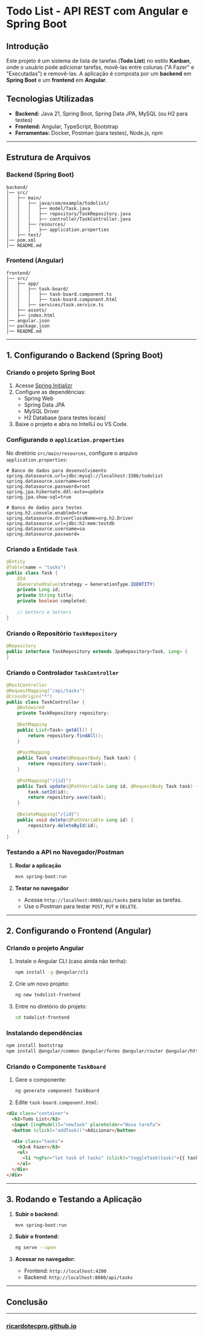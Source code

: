 # Todo List - API REST com Angular e Spring Boot

## Introdução

Este projeto é um sistema de lista de tarefas (**Todo List**) no estilo **Kanban**, onde o usuário pode adicionar tarefas, movê-las entre colunas ("A Fazer" e "Executadas") e removê-las. A aplicação é composta por um **backend** em **Spring Boot** e um **frontend** em **Angular**.

## Tecnologias Utilizadas

- **Backend:** Java 21, Spring Boot, Spring Data JPA, MySQL (ou H2 para testes)
- **Frontend:** Angular, TypeScript, Bootstrap
- **Ferramentas:** Docker, Postman (para testes), Node.js, npm

---

## Estrutura de Arquivos

### Backend (Spring Boot)

```
backend/
│── src/
│   ├── main/
│   │   ├── java/com/example/todolist/
│   │   │   ├── model/Task.java
│   │   │   ├── repository/TaskRepository.java
│   │   │   ├── controller/TaskController.java
│   │   ├── resources/
│   │   │   ├── application.properties
│   ├── test/
│── pom.xml
│── README.md
```

### Frontend (Angular)

```
frontend/
│── src/
│   ├── app/
│   │   ├── task-board/
│   │   │   ├── task-board.component.ts
│   │   │   ├── task-board.component.html
│   │   ├── services/task.service.ts
│   ├── assets/
│   ├── index.html
│── angular.json
│── package.json
│── README.md
```

---

## 1. Configurando o Backend (Spring Boot)

### Criando o projeto Spring Boot

1. Acesse [Spring Initializr](https://start.spring.io/)
2. Configure as dependências:
    - Spring Web
    - Spring Data JPA
    - MySQL Driver
    - H2 Database (para testes locais)
3. Baixe o projeto e abra no IntelliJ ou VS Code.

### Configurando o `application.properties`

No diretório `src/main/resources`, configure o arquivo `application.properties`:

```properties
# Banco de dados para desenvolvimento
spring.datasource.url=jdbc:mysql://localhost:3306/todolist
spring.datasource.username=root
spring.datasource.password=root
spring.jpa.hibernate.ddl-auto=update
spring.jpa.show-sql=true

# Banco de dados para testes
spring.h2.console.enabled=true
spring.datasource.driverClassName=org.h2.Driver
spring.datasource.url=jdbc:h2:mem:testdb
spring.datasource.username=sa
spring.datasource.password=
```

### Criando a Entidade `Task`

```java
@Entity
@Table(name = "tasks")
public class Task {
    @Id
    @GeneratedValue(strategy = GenerationType.IDENTITY)
    private Long id;
    private String title;
    private boolean completed;
    
    // Getters e Setters
}
```

### Criando o Repositório `TaskRepository`

```java
@Repository
public interface TaskRepository extends JpaRepository<Task, Long> {
}
```

### Criando o Controlador `TaskController`

```java
@RestController
@RequestMapping("/api/tasks")
@CrossOrigin("*")
public class TaskController {
    @Autowired
    private TaskRepository repository;
    
    @GetMapping
    public List<Task> getAll() {
        return repository.findAll();
    }
    
    @PostMapping
    public Task create(@RequestBody Task task) {
        return repository.save(task);
    }
    
    @PutMapping("/{id}")
    public Task update(@PathVariable Long id, @RequestBody Task task) {
        task.setId(id);
        return repository.save(task);
    }
    
    @DeleteMapping("/{id}")
    public void delete(@PathVariable Long id) {
        repository.deleteById(id);
    }
}
```

### Testando a API no Navegador/Postman

1. **Rodar a aplicação**
    
    ```sh
    mvn spring-boot:run
    ```
    
2. **Testar no navegador**
    - Acesse `http://localhost:8080/api/tasks` para listar as tarefas.
    - Use o Postman para testar `POST`, `PUT` e `DELETE`.

---

## 2. Configurando o Frontend (Angular)

### Criando o projeto Angular

1. Instale o Angular CLI (caso ainda não tenha):
    
    ```sh
    npm install -g @angular/cli
    ```
    
2. Crie um novo projeto:
    
    ```sh
    ng new todolist-frontend
    ```
    
3. Entre no diretório do projeto:
    
    ```sh
    cd todolist-frontend
    ```
    

### Instalando dependências

```sh
npm install bootstrap
npm install @angular/common @angular/forms @angular/router @angular/http
```

### Criando o Componente `TaskBoard`

1. Gere o componente:
    
    ```sh
    ng generate component TaskBoard
    ```
    
2. Edite `task-board.component.html`:

```html
<div class="container">
  <h2>Todo List</h2>
  <input [(ngModel)]="newTask" placeholder="Nova tarefa">
  <button (click)="addTask()">Adicionar</button>

  <div class="tasks">
    <h3>A Fazer</h3>
    <ul>
      <li *ngFor="let task of tasks" (click)="toggleTask(task)">{{ task.title }}</li>
    </ul>
  </div>
</div>
```

---

## 3. Rodando e Testando a Aplicação

1. **Subir o backend:**
    
    ```sh
    mvn spring-boot:run
    ```
    
2. **Subir o frontend:**
    
    ```sh
    ng serve --open
    ```
    
3. **Acessar no navegador:**
    - Frontend: `http://localhost:4200`
    - Backend: `http://localhost:8080/api/tasks`

---

## Conclusão


---

### [ricardotecpro.github.io](https://ricardotecpro.github.io/)
